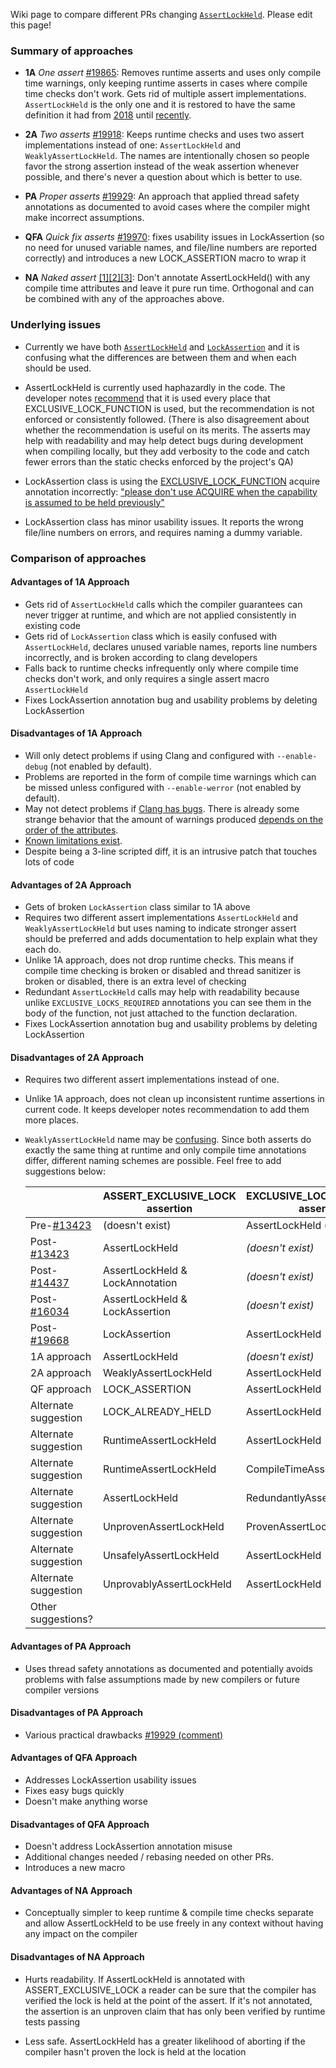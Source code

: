Wiki page to compare different PRs changing [`AssertLockHeld`](https://github.com/bitcoin/bitcoin/blob/be3af4f31089726267ce2dbdd6c9c153bb5aeae1/src/sync.h#L79). Please edit this page!

### Summary of approaches

- **1A** *One assert* [#19865](https://github.com/bitcoin/bitcoin/pull/19865): Removes runtime asserts and uses only compile time warnings, only keeping runtime asserts in cases where compile time checks don't work. Gets rid of multiple assert implementations. `AssertLockHeld` is the only one and it is restored to have the same definition it had from [2018](https://github.com/bitcoin/bitcoin/pull/13423) until [recently](https://github.com/bitcoin/bitcoin/pull/19668).

- **2A** *Two asserts* [#19918](https://github.com/bitcoin/bitcoin/pull/19918): Keeps runtime checks and uses two assert implementations instead of one: `AssertLockHeld` and `WeaklyAssertLockHeld`. The names are intentionally chosen so people favor the strong assertion instead of the weak assertion whenever possible, and there's never a question about which is better to use.

- **PA** *Proper asserts* [#19929](https://github.com/bitcoin/bitcoin/pull/19929): An approach that applied thread safety annotations as documented to avoid cases where the compiler might make incorrect assumptions.

- **QFA** *Quick fix asserts* [#19970](https://github.com/bitcoin/bitcoin/pull/19970): fixes usability issues in LockAssertion (so no need for unused variable names, and file/line numbers are reported correctly) and introduces a new LOCK_ASSERTION macro to wrap it

- **NA** *Naked assert* [[1]](http://www.erisian.com.au/bitcoin-core-dev/log-2020-09-17.html#l-650)[[2]](https://reviews.llvm.org/D87629#2272676)[[3]](https://reviews.llvm.org/D87629#2278073): Don't annotate AssertLockHeld() with any compile time attributes and leave it pure run time. Orthogonal and can be combined with any of the approaches above.

### Underlying issues

- Currently we have both [`AssertLockHeld`](https://github.com/bitcoin/bitcoin/blob/be3af4f31089726267ce2dbdd6c9c153bb5aeae1/src/sync.h#L79) and [`LockAssertion`](https://github.com/bitcoin/bitcoin/blob/be3af4f31089726267ce2dbdd6c9c153bb5aeae1/src/sync.h#L357) and it is confusing what the differences are between them and when each should be used.

- AssertLockHeld is currently used haphazardly in the code. The developer notes [recommend](https://github.com/bitcoin/bitcoin/blob/master/doc/developer-notes.md#threads-and-synchronization) that it is used every place that EXCLUSIVE_LOCK_FUNCTION is used, but the recommendation is not enforced or consistently followed. (There is also disagreement about whether the recommendation is useful on its merits. The asserts may help with readability and may help detect bugs during development when compiling locally, but they add verbosity to the code and catch fewer errors than the static checks enforced by the project's QA)

- LockAssertion class is using the [EXCLUSIVE_LOCK_FUNCTION](https://clang.llvm.org/docs/ThreadSafetyAnalysis.html#acquire-acquire-shared-release-release-shared-release-generic) acquire annotation incorrectly: ["please don't use ACQUIRE when the capability is assumed to be held previously"](https://reviews.llvm.org/D87629#2272676)

- LockAssertion class has minor usability issues. It reports the wrong file/line numbers on errors, and requires naming a dummy variable.

### Comparison of approaches

#### Advantages of 1A Approach

- Gets rid of `AssertLockHeld` calls which the compiler guarantees can never trigger at runtime, and which are not applied consistently in existing code
- Gets rid of `LockAssertion` class which is easily confused with `AssertLockHeld`, declares unused variable names, reports line numbers incorrectly, and is broken according to clang developers
- Falls back to runtime checks infrequently only where compile time checks don't work, and only requires a single assert macro `AssertLockHeld` 
- Fixes LockAssertion annotation bug and usability problems by deleting LockAssertion

#### Disadvantages of 1A Approach

- Will only detect problems if using Clang and configured with `--enable-debug` (not enabled by default).
- Problems are reported in the form of compile time warnings which can be missed unless configured with `--enable-werror` (not enabled by default).
- May not detect problems if [Clang has bugs](https://github.com/bitcoin/bitcoin/pull/19865#issuecomment-687604066). There is already some strange behavior that the amount of warnings produced [depends on the order of the attributes](https://github.com/bitcoin/bitcoin/pull/19668#discussion_r467244459).
- [Known limitations exist](https://clang.llvm.org/docs/ThreadSafetyAnalysis.html#limitations).
- Despite being a 3-line scripted diff, it is an intrusive patch that touches lots of code

#### Advantages of 2A Approach

- Gets of broken `LockAssertion` class similar to 1A above
- Requires two different assert implementations `AssertLockHeld` and `WeaklyAssertLockHeld` but uses naming to indicate stronger assert should be preferred and adds documentation to help explain what they each do.
- Unlike 1A approach, does not drop runtime checks. This means if compile time checking is broken or disabled and thread sanitizer is broken or disabled, there is an extra level of checking
- Redundant `AssertLockHeld` calls may help with readability because unlike `EXCLUSIVE_LOCKS_REQUIRED` annotations you can see them in the body of the function, not just attached to the function declaration.
- Fixes LockAssertion annotation bug and usability problems by deleting LockAssertion

#### Disadvantages of 2A Approach

- Requires two different assert implementations instead of one.
- Unlike 1A approach, does not clean up inconsistent runtime assertions in current code. It keeps developer notes recommendation to add them more places.
- `WeaklyAssertLockHeld` name may be [confusing](https://github.com/bitcoin/bitcoin/pull/19918#issuecomment-694486228). Since both asserts do exactly the same thing at runtime and only compile time annotations differ, different naming schemes are possible. Feel free to add suggestions below:

  |                                                              | ASSERT_EXCLUSIVE_LOCK assertion | EXCLUSIVE_LOCKS_REQUIRED assertion |
  |--------------------------------------------------------------|---------------------------------|------------------------------------|
  | Pre-[#13423](https://github.com/bitcoin/bitcoin/pull/13423)  | (doesn't exist)                 | AssertLockHeld (if lock is used)   |
  | Post-[#13423](https://github.com/bitcoin/bitcoin/pull/13423) | AssertLockHeld                  | _(doesn't exist)_                  |
  | Post-[#14437](https://github.com/bitcoin/bitcoin/pull/14437) | AssertLockHeld & LockAnnotation | _(doesn't exist)_                  |
  | Post-[#16034](https://github.com/bitcoin/bitcoin/pull/16034) | AssertLockHeld & LockAssertion  | _(doesn't exist)_                  |
  | Post-[#19668](https://github.com/bitcoin/bitcoin/pull/19668) | LockAssertion                   | AssertLockHeld                     |
  | 1A approach                                                  | AssertLockHeld                  | _(doesn't exist)_                  |
  | 2A approach                                                  | WeaklyAssertLockHeld            | AssertLockHeld                     |
  | QF approach                                                  | LOCK_ASSERTION                  | AssertLockHeld                     |
  | Alternate suggestion                                         | LOCK_ALREADY_HELD               | AssertLockHeld                     |     
  | Alternate suggestion                                         | RuntimeAssertLockHeld           | AssertLockHeld                     |
  | Alternate suggestion                                         | RuntimeAssertLockHeld           | CompileTimeAssertLockHeld          |
  | Alternate suggestion                                         | AssertLockHeld                  | RedundantlyAssertLockHeld          |
  | Alternate suggestion                                         | UnprovenAssertLockHeld          | ProvenAssertLockHeld               |
  | Alternate suggestion                                         | UnsafelyAssertLockHeld          | AssertLockHeld                     |
  | Alternate suggestion                                         | UnprovablyAssertLockHeld        | AssertLockHeld                     |
  | Other suggestions?                                           |                                 |                                    |


#### Advantages of PA Approach

- Uses thread safety annotations as documented and potentially avoids problems with false assumptions made by new compilers or future compiler versions

#### Disadvantages of PA Approach

- Various practical drawbacks [#19929 (comment)](https://github.com/bitcoin/bitcoin/pull/19929#issuecomment-690358411)

#### Advantages of QFA Approach

- Addresses LockAssertion usability issues
- Fixes easy bugs quickly
- Doesn't make anything worse

#### Disadvantages of QFA Approach

- Doesn't address LockAssertion annotation misuse
- Additional changes needed / rebasing needed on other PRs.
- Introduces a new macro

#### Advantages of NA Approach

- Conceptually simpler to keep runtime & compile time checks separate and allow AssertLockHeld to be use freely in any context without having any impact on the compiler

#### Disadvantages of NA Approach

- Hurts readability. If AssertLockHeld is annotated with ASSERT_EXCLUSIVE_LOCK a reader can be sure that the compiler has verified the lock is held at the point of the assert. If it's not annotated, the assertion is an unproven claim that has only been verified by runtime tests passing

- Less safe. AssertLockHeld has a greater likelihood of aborting if the compiler hasn't proven the lock is held at the location